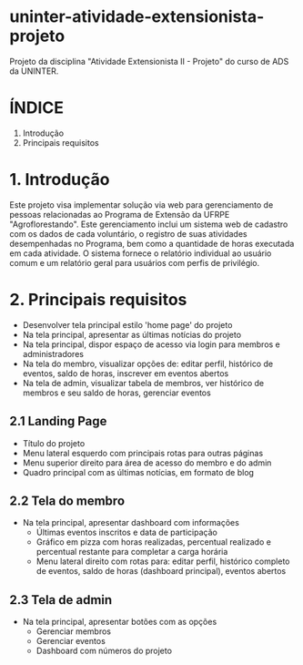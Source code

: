 # uninter-atividade-extensionista-projeto
Projeto da disciplina "Atividade Extensionista II - Projeto" do curso de ADS da UNINTER.

# ÍNDICE
1. Introdução
2. Principais requisitos

# 1. Introdução
Este projeto visa implementar solução via web para gerenciamento de pessoas relacionadas ao Programa de Extensão da UFRPE "Agroflorestando".
Este gerenciamento inclui um sistema web de cadastro com os dados de cada voluntário, o registro de suas atividades desempenhadas no Programa, bem como a quantidade de horas executada em cada atividade.
O sistema fornece o relatório individual ao usuário comum e um relatório geral para usuários com perfis de privilégio.

# 2. Principais requisitos
- Desenvolver tela principal estilo 'home page' do projeto
- Na tela principal, apresentar as últimas notícias do projeto
- Na tela principal, dispor espaço de acesso via login para membros e administradores
- Na tela do membro, visualizar opções de: editar perfil, histórico de eventos, saldo de horas, inscrever em eventos abertos
- Na tela de admin, visualizar tabela de membros, ver histórico de membros e seu saldo de horas, gerenciar eventos

## 2.1 Landing Page
- Título do projeto
- Menu lateral esquerdo com principais rotas para outras páginas
- Menu superior direito para área de acesso do membro e do admin
- Quadro principal com as últimas notícias, em formato de blog

## 2.2 Tela do membro
- Na tela principal, apresentar dashboard com informações
    - Últimas eventos inscritos e data de participação
    - Gráfico em pizza com horas realizadas, percentual realizado e percentual restante para completar a carga horária
    - Menu lateral direito com rotas para: editar perfil, histórico completo de eventos, saldo de horas (dashboard principal), eventos abertos

## 2.3 Tela de admin
- Na tela principal, apresentar botões com as opções
    - Gerenciar membros
    - Gerenciar eventos
    - Dashboard com números do projeto
